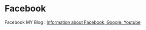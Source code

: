 Facebook
==

Facebook
MY Blog : <a href="http://ads-5.blogspot.com/">Information about Facebook, Google, Youtube </a>
